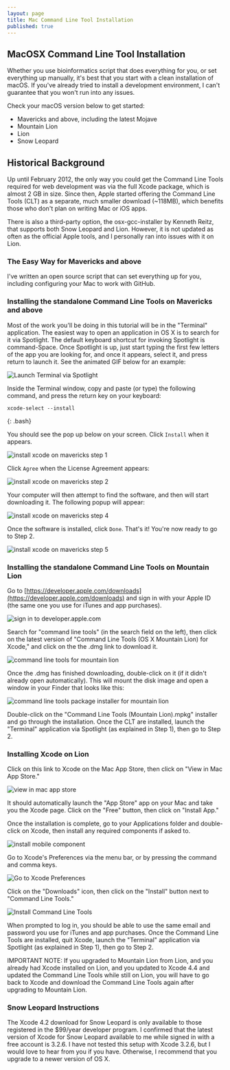 ```yaml
---
layout: page
title: Mac Command Line Tool Installation
published: true
---
```

## MacOSX Command Line Tool Installation  

Whether you use bioinformatics script that does everything for you, or set everything up manually, it's best that you start with a clean installation of macOS. If you've already tried to install a development environment, I can't guarantee that you won't run into any issues. 

Check your macOS version below to get started:

- Mavericks and above, including the latest Mojave
- Mountain Lion
- Lion
- Snow Leopard

## Historical Background  
Up until February 2012, the only way you could get the Command Line Tools required for web development was via the full Xcode package, which is almost 2 GB in size. Since then, Apple started offering the Command Line Tools (CLT) as a separate, much smaller download (~118MB), which benefits those who don't plan on writing Mac or iOS apps.

There is also a third-party option, the osx-gcc-installer by Kenneth Reitz, that supports both Snow Leopard and Lion. However, it is not updated as often as the official Apple tools, and I personally ran into issues with it on Lion.

### The Easy Way for Mavericks and above  
I've written an open source script that can set everything up for you, including configuring your Mac to work with GitHub.


### Installing the standalone Command Line Tools on Mavericks and above  
Most of the work you'll be doing in this tutorial will be in the "Terminal" application. The easiest way to open an application in OS X is to search for it via Spotlight. The default keyboard shortcut for invoking Spotlight is command-Space. Once Spotlight is up, just start typing the first few letters of the app you are looking for, and once it appears, select it, and press return to launch it. See the animated GIF below for an example:

![Launch Terminal via Spotlight](https://www.moncefbelyamani.com/images/spotlight-terminal.gif)

Inside the Terminal window, copy and paste (or type) the following command, and press the return key on your keyboard:
```
xcode-select --install
```
{: .bash}

You should see the pop up below on your screen. Click ```Install``` when it appears.

 ![install xcode on mavericks step 1](https://www.moncefbelyamani.com/images/install-clt-mavericks-step-1.png)

Click ```Agree``` when the License Agreement appears:

![install xcode on mavericks step 2](https://www.moncefbelyamani.com/images/install-clt-mavericks-step-2.png)

Your computer will then attempt to find the software, and then will start downloading it. The following popup will appear:

![install xcode on mavericks step 4](https://www.moncefbelyamani.com/images/install-clt-mavericks-step-4.png)

Once the software is installed, click ```Done```. That's it! You're now ready to go to Step 2.

![install xcode on mavericks step 5](https://www.moncefbelyamani.com/images/install-clt-mavericks-step-5.png)

### Installing the standalone Command Line Tools on Mountain Lion
Go to [https://developer.apple.com/downloads](https://developer.apple.com/downloads) and sign in with your Apple ID (the same one you use for iTunes and app purchases).

![sign in to developer.apple.com](https://www.moncefbelyamani.com/images/sign-in-with-your-apple-id-apple-developer.jpg)

Search for "command line tools" (in the search field on the left), then click on the latest version of "Command Line Tools (OS X Mountain Lion) for Xcode," and click on the the .dmg link to download it.

![command line tools for mountain lion](https://www.moncefbelyamani.com/images/command-line-tools-for-mountain-lion.jpg)

Once the .dmg has finished downloading, double-click on it (if it didn't already open automatically). This will mount the disk image and open a window in your Finder that looks like this:

![command line tools package installer for mountain lion](https://www.moncefbelyamani.com/images/command-line-tools-mountain-lion.jpg)

Double-click on the "Command Line Tools (Mountain Lion).mpkg" installer and go through the installation. Once the CLT are installed, launch the "Terminal" application via Spotlight (as explained in Step 1), then go to Step 2.

### Installing Xcode on Lion
Click on this link to Xcode on the Mac App Store, then click on "View in Mac App Store."

![view in mac app store](https://www.moncefbelyamani.com/images/view-in-mas.jpg)

It should automatically launch the "App Store" app on your Mac and take you the Xcode page. Click on the "Free" button, then click on "Install App."

Once the installation is complete, go to your Applications folder and double-click on Xcode, then install any required components if asked to.

![install mobile component](https://www.moncefbelyamani.com/images/xcode-component.jpg)

Go to Xcode's Preferences via the menu bar, or by pressing the command and comma keys.

![Go to Xcode Preferences](https://www.moncefbelyamani.com/images/xcode-prefs.jpg)

Click on the "Downloads" icon, then click on the "Install" button next to "Command Line Tools."

![Install Command Line Tools](https://www.moncefbelyamani.com/images/install-clt.jpg)

When prompted to log in, you should be able to use the same email and password you use for iTunes and app purchases. Once the Command Line Tools are installed, quit Xcode, launch the "Terminal" application via Spotlight (as explained in Step 1), then go to Step 2.

IMPORTANT NOTE: If you upgraded to Mountain Lion from Lion, and you already had Xcode installed on Lion, and you updated to Xcode 4.4 and updated the Command Line Tools while still on Lion, you will have to go back to Xcode and download the Command Line Tools again after upgrading to Mountain Lion.

### Snow Leopard Instructions
The Xcode 4.2 download for Snow Leopard is only available to those registered in the $99/year developer program. I confirmed that the latest version of Xcode for Snow Leopard available to me while signed in with a free account is 3.2.6. I have not tested this setup with Xcode 3.2.6, but I would love to hear from you if you have. Otherwise, I recommend that you upgrade to a newer version of OS X.

